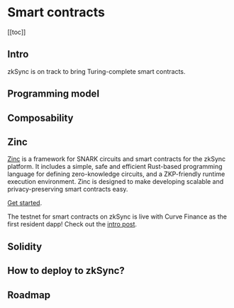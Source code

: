 # Smart contracts

[[toc]]

## Intro

zkSync is on track to bring Turing-complete smart contracts.

## Programming model

## Composability

## Zinc

[Zinc](https://github.com/matter-labs/zinc) is a framework for SNARK circuits and smart contracts for the zkSync
platform. It includes a simple, safe and efficient Rust-based programming language for defining zero-knowledge circuits,
and a ZKP-friendly runtime execution environment. Zinc is designed to make developing scalable and privacy-preserving
smart contracts easy.

[Get started](https://zinc.zksync.io/).

The testnet for smart contracts on zkSync is live with Curve Finance as the first resident dapp! Check out the
[intro post](https://medium.com/@matterlabs/5a72c496b350).

## Solidity

## How to deploy to zkSync?

## Roadmap
